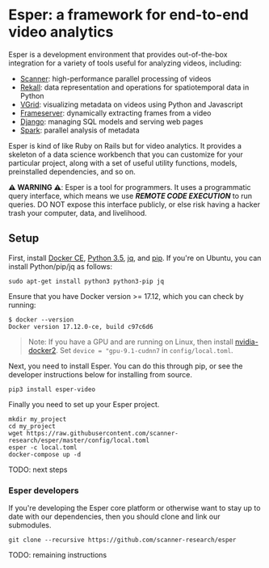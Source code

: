 # Esper: a framework for end-to-end video analytics

Esper is a development environment that provides out-of-the-box integration for a variety of tools useful for analyzing videos, including:
* [Scanner](https://github.com/scanner-research/scanner): high-performance parallel processing of videos
* [Rekall](https://github.com/scanner-research/rekall): data representation and operations for spatiotemporal data in Python
* [VGrid](https://github.com/scanner-research/vgrid): visualizing metadata on videos using Python and Javascript
* [Frameserver](https://github.com/scanner-research/frameserver): dynamically extracting frames from a video
* [Django](https://docs.djangoproject.com/en/2.2/): managing SQL models and serving web pages
* [Spark](https://spark.apache.org/): parallel analysis of metadata

Esper is kind of like Ruby on Rails but for video analytics. It provides a skeleton of a data science workbench that you can customize for your particular project, along with a set of useful utility functions, models, preinstalled dependencies, and so on.

**:warning: WARNING :warning:**: Esper is a tool for programmers. It uses a programmatic query interface, which means we use **_REMOTE CODE EXECUTION_** to run queries. DO NOT expose this interface publicly, or else risk having a hacker trash your computer, data, and livelihood.

## Setup

First, install [Docker CE](https://docs.docker.com/engine/installation/#supported-platforms), [Python 3.5](https://www.python.org/downloads/), [jq](https://stedolan.github.io/jq/download/), and [pip](https://pip.pypa.io/en/stable/installing/). If you're on Ubuntu, you can install Python/pip/jq as follows:
```
sudo apt-get install python3 python3-pip jq
```

Ensure that you have Docker version >= 17.12, which you can check by running:
```
$ docker --version
Docker version 17.12.0-ce, build c97c6d6
```

> Note: If you have a GPU and are running on Linux, then install [nvidia-docker2](https://github.com/NVIDIA/nvidia-docker). Set `device = "gpu-9.1-cudnn7` in `config/local.toml`.


Next, you need to install Esper. You can do this through pip, or see the developer instructions below for installing from source.

```
pip3 install esper-video
```

Finally you need to set up your Esper project.

```
mkdir my_project
cd my_project
wget https://raw.githubusercontent.com/scanner-research/esper/master/config/local.toml
esper -c local.toml
docker-compose up -d
```

TODO: next steps

### Esper developers

If you're developing the Esper core platform or otherwise want to stay up to date with our dependencies, then you should clone and link our submodules.

```
git clone --recursive https://github.com/scanner-research/esper
```

TODO: remaining instructions
